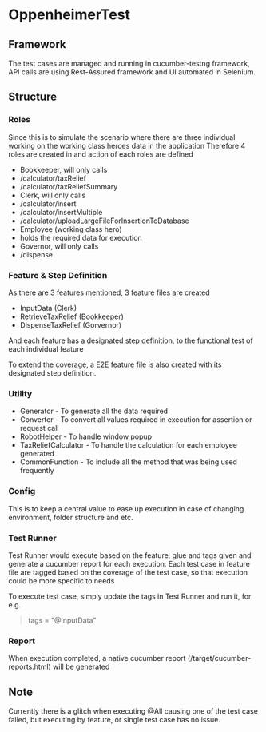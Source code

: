 # OppenheimerTest
## Framework
The test cases are managed and running in cucumber-testng framework, API calls are using Rest-Assured framework and UI automated in Selenium.

## Structure
### Roles
Since this is to simulate the scenario where there are three individual working on the working class heroes data in the application
Therefore 4 roles are created in and action of each roles are defined
* Bookkeeper, will only calls
 * /calculator/taxRelief
 * /calculator/taxReliefSummary
* Clerk, will only calls
 * /calculator/insert
 * /calculator/insertMultiple
 * /calculator/uploadLargeFileForInsertionToDatabase
* Employee (working class hero)
 * holds the required data for execution
* Governor, will only calls
 * /dispense

### Feature & Step Definition
As there are 3 features mentioned, 3 feature files are created
* InputData (Clerk)
* RetrieveTaxRelief (Bookkeeper)
* DispenseTaxRelief (Gorvernor)

And each feature has a designated step definition, to the functional test of each individual feature

To extend the coverage, a E2E feature file is also created with its designated step definition.

### Utility
* Generator - To generate all the data required
* Convertor - To convert all values required in execution for assertion or request call
* RobotHelper - To handle window popup
* TaxReliefCalculator - To handle the calculation for each employee generated
* CommonFunction - To include all the method that was being used frequently

### Config
This is to keep a central value to ease up execution in case of changing environment, folder structure and etc.

### Test Runner
Test Runner would execute based on the feature, glue and tags given and generate a cucumber report for each execution.
Each test case in feature file are tagged based on the coverage of the test case, so that execution could be more specific to needs

To execute test case, simply update the tags in Test Runner and run it, for e.g.
> tags = "@InputData"

### Report
When execution completed, a native cucumber report (/target/cucumber-reports.html) will be generated

## Note
Currently there is a glitch when executing @All causing one of the test case failed, but executing by feature, or single test case has no issue.

